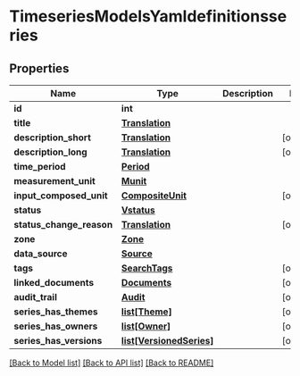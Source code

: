 # TimeseriesModelsYamldefinitionsseries

## Properties
Name | Type | Description | Notes
------------ | ------------- | ------------- | -------------
**id** | **int** |  | 
**title** | [**Translation**](Translation.md) |  | 
**description_short** | [**Translation**](Translation.md) |  | [optional] 
**description_long** | [**Translation**](Translation.md) |  | [optional] 
**time_period** | [**Period**](Period.md) |  | 
**measurement_unit** | [**Munit**](Munit.md) |  | 
**input_composed_unit** | [**CompositeUnit**](CompositeUnit.md) |  | [optional] 
**status** | [**Vstatus**](Vstatus.md) |  | 
**status_change_reason** | [**Translation**](Translation.md) |  | [optional] 
**zone** | [**Zone**](Zone.md) |  | 
**data_source** | [**Source**](Source.md) |  | 
**tags** | [**SearchTags**](SearchTags.md) |  | [optional] 
**linked_documents** | [**Documents**](Documents.md) |  | [optional] 
**audit_trail** | [**Audit**](Audit.md) |  | [optional] 
**series_has_themes** | [**list[Theme]**](Theme.md) |  | [optional] 
**series_has_owners** | [**list[Owner]**](Owner.md) |  | [optional] 
**series_has_versions** | [**list[VersionedSeries]**](VersionedSeries.md) |  | [optional] 

[[Back to Model list]](../README.md#documentation-for-models) [[Back to API list]](../README.md#documentation-for-api-endpoints) [[Back to README]](../README.md)


